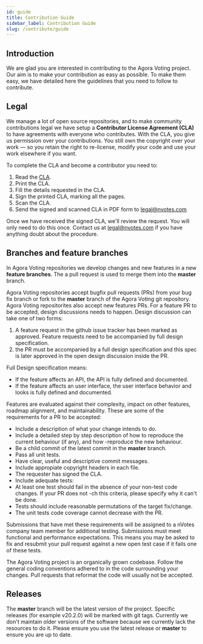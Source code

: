 ```yaml
---
id: guide
title: Contribution Guide
sidebar_label: Contribution Guide
slug: /contribute/guide
---
```


## Introduction

We are glad you are interested in contributing to the Agora Voting project. Our 
aim is to make your contribution as easy as possible. To make them easy, we 
have detailed here the guidelines that you need to follow to contribute.

## Legal

We manage a lot of open source repositories, and to make community contributions 
legal we have setup a **Contributor License Agreement (CLA)** to have agreements 
with everyone who contributes. With the CLA, you give us permission over your 
contributions. You still own the copyright over your work — so you retain the 
right to re-license, modify your code and use your work elsewhere if you want.

To complete the CLA and become a contributor you need to:

1.  Read the [CLA](./assets/AV_CLA_1.0.pdf).
2.  Print the CLA.
3.  Fill the details requested in the CLA.
4.  Sign the printed CLA, marking all the pages.
5.  Scan the CLA.
6.  Send the signed and scanned CLA in PDF form to [legal@nvotes.com](mailto:legal@nvotes.com)

Once we have received the signed CLA, we'll review the request. You will only 
need to do this once. Contact us at [legal@nvotes.com](mailto:legal@nvotes.com) 
if you have anything doubt about the procedure.

## Branches and feature branches

In Agora Voting repositories we develop changes and new features in a new 
**feature branches**. The a pull request is used to merge them into the 
**master** branch.

Agora Voting repositories accept bugfix pull requests (PRs) from your bug fix 
branch or fork to the **master** branch of the Agora Voting git repository. 
Agora Voting repositorites also accept new features PRs. For a feature PR to 
be accepted, design discussions needs to happen. Design discussion can take 
one of two forms:
1. A feature request in the github issue tracker has been marked as approved. 
Feature requests need to be accompanied by full design specification.
2. the PR must be accompanied by a full design specification and this spec is 
later approved in the open design discussion inside the PR.

Full Design specification means:

- If the feature affects an API, the API is fully defined and documented.
- If the feature affects an user interface, the user interface behavior and 
looks is fully defined and documented.

Features are evaluated against their complexity, impact on other features, 
roadmap alignment, and maintainability. These are some of the requirements for 
a PR to be accepted:

- Include a description of what your change intends to do.
- Include a detailed step by step description of how to reproduce the current 
behaviour (if any), and how -reproduce the new behaviour.
- Be a child commit of the latest commit in the **master** branch.
- Pass all unit tests.
- Have clear, useful and descriptive commit messages.
- Include appropiate copyright headers in each file.
- The requester has signed the CLA.
- Include adequate tests:
 - At least one test should fail in the absence of your non-test code changes. 
 If your PR does not  -ch this criteria, please specify why it can't be done.
 - Tests should include reasonable permutations of the target fix/change.
 - The unit tests code coverage cannot decrease with the PR.

Submissions that have met these requirements will be assigned to a nVotes 
company team member for additional testing. Submissions must meet functional 
and performance expectations. This means you may be asked to fix and resubmit
your pull request against a new open test case if it fails one of these tests.

The Agora Voting project is an organically grown codebase. Follow the general
coding conventions adhered to in the code surrounding your changes. Pull
requests that reformat the code will usually not be accepted.

## Releases

The **master** branch will be the latest version of the project. Specific 
releases (for example v20.2.0) will be marked with git tags. Currently we don't
maintain older versions of the software because we currently lack the resources
to do it. Please ensure you use the latest release or **master** to ensure you
are up to date.

